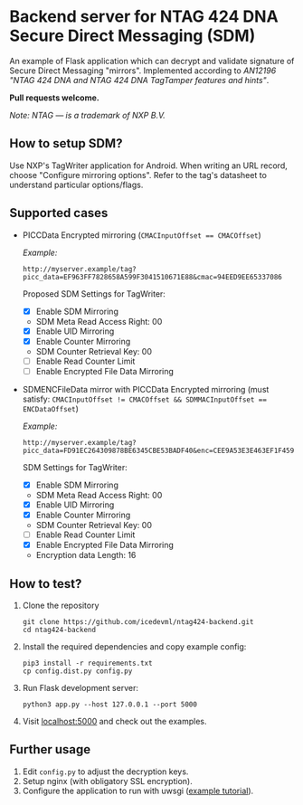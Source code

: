# Backend server for NTAG 424 DNA Secure Direct Messaging (SDM)

An example of Flask application which can decrypt and validate signature of Secure Direct Messaging "mirrors". Implemented according to _AN12196 "NTAG 424 DNA and NTAG 424 DNA TagTamper features and
hints"_.

**Pull requests welcome.**

*Note: NTAG — is a trademark of NXP B.V.*

## How to setup SDM?
Use NXP's TagWriter application for Android. When writing an URL record, choose "Configure mirroring options". Refer to the tag's datasheet to understand particular options/flags.

## Supported cases
* PICCData Encrypted mirroring (`CMACInputOffset == CMACOffset`)

  *Example:*
  ```
  http://myserver.example/tag?picc_data=EF963FF7828658A599F3041510671E88&cmac=94EED9EE65337086
  ```
  
  Proposed SDM Settings for TagWriter:
  * [X] Enable SDM Mirroring
  * SDM Meta Read Access Right: 00
  * [X] Enable UID Mirroring
  * [X] Enable Counter Mirroring
  * SDM Counter Retrieval Key: 00
  * [ ] Enable Read Counter Limit
  * [ ] Enable Encrypted File Data Mirroring

* SDMENCFileData mirror with PICCData Encrypted mirroring (must satisfy: `CMACInputOffset != CMACOffset && SDMMACInputOffset == ENCDataOffset`)

  *Example:*
  ```
  http://myserver.example/tag?picc_data=FD91EC264309878BE6345CBE53BADF40&enc=CEE9A53E3E463EF1F459635736738962&cmac=ECC1E7F6C6C73BF6
  ```
  
  SDM Settings for TagWriter:
  * [X] Enable SDM Mirroring
  * SDM Meta Read Access Right: 00
  * [X] Enable UID Mirroring
  * [X] Enable Counter Mirroring
  * SDM Counter Retrieval Key: 00
  * [ ] Enable Read Counter Limit
  * [X] Enable Encrypted File Data Mirroring
  * Encryption data Length: 16

## How to test?
1. Clone the repository
   ```
   git clone https://github.com/icedevml/ntag424-backend.git
   cd ntag424-backend
   ```
2. Install the required dependencies and copy example config:
   ```
   pip3 install -r requirements.txt
   cp config.dist.py config.py
   ```
3. Run Flask development server:
   ```
   python3 app.py --host 127.0.0.1 --port 5000
   ```
4. Visit [localhost:5000](http://127.0.0.1:5000/) and check out the examples.

## Further usage
1. Edit `config.py` to adjust the decryption keys.
2. Setup nginx (with obligatory SSL encryption).
2. Configure the application to run with uwsgi ([example tutorial](https://www.digitalocean.com/community/tutorials/how-to-serve-flask-applications-with-uswgi-and-nginx-on-ubuntu-18-04)).
